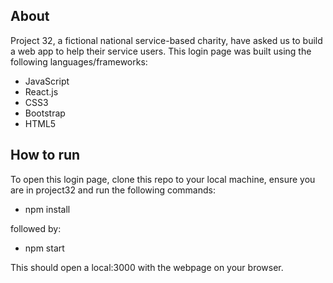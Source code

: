## About

Project 32, a fictional national service-based charity, have asked us to build a web app to help their service users. This login page was built using the following languages/frameworks:

* JavaScript
* React.js
* CSS3
* Bootstrap
* HTML5 


## How to run

To open this login page, clone this repo to your local machine, ensure you are in project32 and run the following commands:

* npm install

followed by:

* npm start

This should open a local:3000 with the webpage on your browser.
